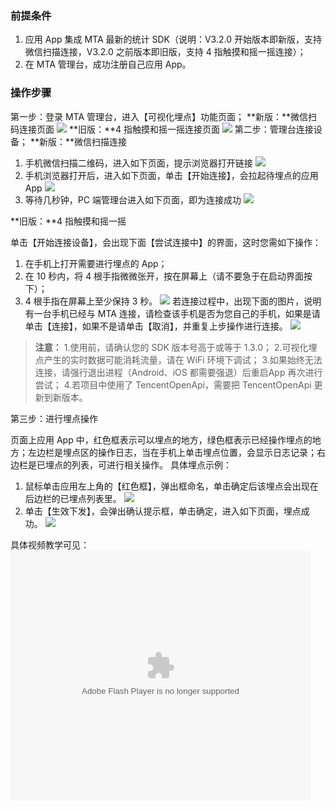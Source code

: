 ### 前提条件
1. 应用 App 集成 MTA 最新的统计 SDK（说明：V3.2.0 开始版本即新版，支持微信扫描连接，V3.2.0 之前版本即旧版，支持 4 指触摸和摇一摇连接）；
2. 在 MTA 管理台，成功注册自己应用 App。

### 操作步骤

第一步：登录 MTA 管理台，进入【可视化埋点】功能页面；
**新版：**微信扫码连接页面
![](https://mc.qcloudimg.com/static/img/04f0febda44701247ac9055c1d7a7fc6/image.png)
**旧版：**4 指触摸和摇一摇连接页面
![](https://mc.qcloudimg.com/static/img/fd86c76441ee4eb7a750dbb7c0e71524/image.png)
第二步：管理台连接设备；
**新版：**微信扫描连接
1. 手机微信扫描二维码，进入如下页面，提示浏览器打开链接
![](https://mc.qcloudimg.com/static/img/68ccd2ceda901427f308c8c4329c6147/image.png)
2. 手机浏览器打开后，进入如下页面，单击【开始连接】，会拉起待埋点的应用 App
![](https://mc.qcloudimg.com/static/img/9823a23801f3e1a8b2c9850cb7418221/image.png)
3. 等待几秒钟，PC 端管理台进入如下页面，即为连接成功
![](https://mc.qcloudimg.com/static/img/6de4e476f250649886b16d0fd5321500/image.png)

**旧版：**4 指触摸和摇一摇

单击【开始连接设备】，会出现下面【尝试连接中】的界面，这时您需如下操作：
1. 在手机上打开需要进行埋点的 App；
2. 在 10 秒内，将 4 根手指微微张开，按在屏幕上（请不要急于在启动界面按下）；
3. 4 根手指在屏幕上至少保持 3 秒。
![](https://mc.qcloudimg.com/static/img/2469cc13bebb97188e88d5845f5fe217/image.png)
若连接过程中，出现下面的图片，说明有一台手机已经与 MTA 连接，请检查该手机是否为您自己的手机，如果是请单击【连接】，如果不是请单击【取消】，并重复上步操作进行连接。
![](https://mc.qcloudimg.com/static/img/142ea659c7ae87e64004e441d15363e8/image.png)
>**注意：**
>1.使用前，请确认您的 SDK 版本号高于或等于 1.3.0；
>2.可视化埋点产生的实时数据可能消耗流量，请在 WiFi 环境下调试；
>3.如果始终无法连接，请强行退出进程（Android、iOS 都需要强退）后重启App 再次进行尝试；
>4.若项目中使用了 TencentOpenApi，需要把 TencentOpenApi 更新到新版本。

第三步：进行埋点操作

页面上应用 App 中，红色框表示可以埋点的地方，绿色框表示已经操作埋点的地方；左边栏是埋点区的操作日志，当在手机上单击埋点位置，会显示日志记录；右边栏是已埋点的列表，可进行相关操作。
具体埋点示例：
1. 鼠标单击应用左上角的【红色框】，弹出框命名，单击确定后该埋点会出现在后边栏的已埋点列表里。
![](https://mc.qcloudimg.com/static/img/0bb26801137fc67a60826a68c99fc384/image.png)
2. 单击【生效下发】，会弹出确认提示框，单击确定，进入如下页面，埋点成功。
![](https://mc.qcloudimg.com/static/img/7ec756c3d2b1a5ce00fa84fcd4f829be/image.png)

具体视频教学可见：
<embed src="https://imgcache.qq.com/tencentvideo_v1/playerv3/TPout.swf?max_age=86400&v=20161117&vid=k0507ohc4zp&auto=0" allowFullScreen="true" quality="high" width="480" height="400" align="middle" allowScriptAccess="always" type="application/x-shockwave-flash"></embed>
